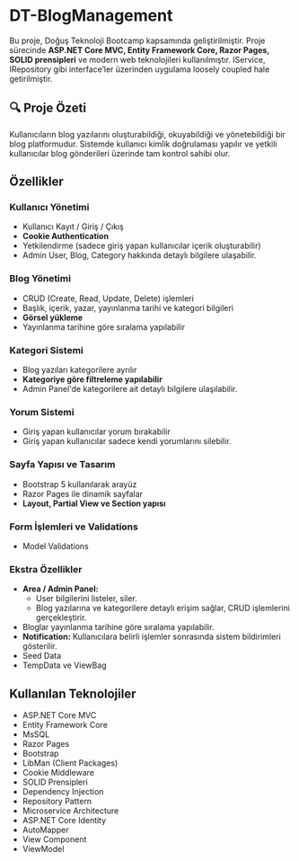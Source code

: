# DT-BlogManagement

Bu proje, Doğuş Teknoloji Bootcamp kapsamında geliştirilmiştir. Proje sürecinde **ASP.NET Core MVC, Entity Framework Core, Razor Pages, SOLID prensipleri** ve modern web teknolojileri kullanılmıştır. IService, IRepository gibi interface’ler üzerinden uygulama loosely coupled hale getirilmiştir.

## 🔍 Proje Özeti

Kullanıcıların blog yazılarını oluşturabildiği, okuyabildiği ve yönetebildiği bir blog platformudur. Sistemde kullanıcı kimlik doğrulaması yapılır ve yetkili kullanıcılar blog gönderileri üzerinde tam kontrol sahibi olur.

## Özellikler

### Kullanıcı Yönetimi
- Kullanıcı Kayıt / Giriş / Çıkış
- **Cookie Authentication**
- Yetkilendirme (sadece giriş yapan kullanıcılar içerik oluşturabilir)
- Admin User, Blog, Category hakkında detaylı bilgilere ulaşabilir.

### Blog Yönetimi
- CRUD (Create, Read, Update, Delete) işlemleri
- Başlık, içerik, yazar, yayınlanma tarihi ve kategori bilgileri
- **Görsel yükleme**
- Yayınlanma tarihine göre sıralama yapılabilir

### Kategori Sistemi
- Blog yazıları kategorilere ayrılır
- **Kategoriye göre filtreleme yapılabilir**
- Admin Panel'de kategorilere ait detaylı bilgilere ulaşılabilir.

### Yorum Sistemi
- Giriş yapan kullanıcılar yorum bırakabilir
- Giriş yapan kullanıcılar sadece kendi yorumlarını silebilir.
  

### Sayfa Yapısı ve Tasarım
- Bootstrap 5 kullanılarak arayüz
- Razor Pages ile dinamik sayfalar
- **Layout, Partial View ve Section yapısı**

### Form İşlemleri ve Validations
- Model Validations

### Ekstra Özellikler
- **Area / Admin Panel:**
  - User bilgilerini listeler, siler.
  - Blog yazılarına ve kategorilere detaylı erişim sağlar, CRUD işlemlerini gerçekleştirir.
- Bloglar yayınlanma tarihine göre sıralama yapılabilir.
- **Notification:** Kullanıcılara belirli işlemler sonrasında sistem bildirimleri gösterilir.
- Seed Data
- TempData ve ViewBag


## Kullanılan Teknolojiler

- ASP.NET Core MVC
- Entity Framework Core
- MsSQL
- Razor Pages
- Bootstrap
- LibMan (Client Packages)
- Cookie Middleware
- SOLID Prensipleri
- Dependency Injection
- Repository Pattern
- Microservice Architecture
- ASP.NET Core Identity
- AutoMapper
- View Component
- ViewModel





